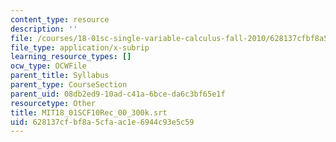 ```yaml
---
content_type: resource
description: ''
file: /courses/18-01sc-single-variable-calculus-fall-2010/628137cfbf8a5cfaac1e6944c93e5c59_MIT18_01SCF10Rec_00_300k.vtt
file_type: application/x-subrip
learning_resource_types: []
ocw_type: OCWFile
parent_title: Syllabus
parent_type: CourseSection
parent_uid: 08db2ed9-10ad-c41a-6bce-da6c3bf65e1f
resourcetype: Other
title: MIT18_01SCF10Rec_00_300k.srt
uid: 628137cf-bf8a-5cfa-ac1e-6944c93e5c59
---
```


